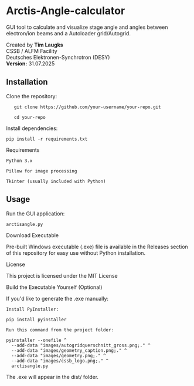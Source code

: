 # Arctis-Angle-calculator
GUI tool to calculate and visualize stage angle and angles between electron/ion beams and a Autoloader grid/Autogrid.

Created by **Tim Laugks**  
CSSB / ALFM Facility  
Deutsches Elektronen-Synchrotron (DESY)  
**Version:** 31.07.2025



## Installation

Clone the repository:
```
   git clone https://github.com/your-username/your-repo.git
   
   cd your-repo
```

Install dependencies:

    pip install -r requirements.txt


Requirements

    Python 3.x

    Pillow for image processing

    Tkinter (usually included with Python)




## Usage

Run the GUI application:

```arctisangle.py```



Download Executable

Pre-built Windows executable (.exe) file is available in the Releases section of this repository for easy use without Python installation.



    

License

This project is licensed under the MIT License







Build the Executable Yourself (Optional)

If you'd like to generate the .exe manually:

    Install PyInstaller:
```
pip install pyinstaller

Run this command from the project folder:

pyinstaller --onefile ^
  --add-data "images/autogridquerschnitt_gross.png;." ^
  --add-data "images/geometry_caption.png;." ^
  --add-data "images/geometry.png;." ^
  --add-data "images/cssb_logo.png;." ^
  arctisangle.py
```
The .exe will appear in the dist/ folder.
